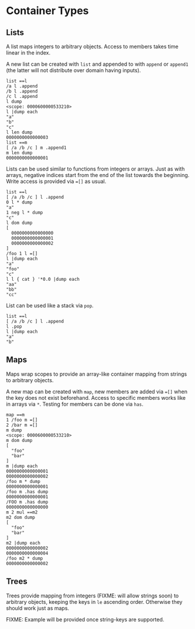 Container Types
===============

Lists
-----

A list maps integers to arbitrary objects. Access to members takes time linear in the index.

A new list can be created with `list` and appended to with `append` or `append1` (the latter
will not distribute over domain having inputs).

    list ==l
    /a l .append
    /b l .append
    /c l .append
    l dump
    <scope: 0000600000533210>
    l |dump each
    "a"
    "b"
    "c"
    l len dump
    0000000000000003
    list ==m
    [ /a /b /c ] m .append1
    m len dump
    0000000000000001

Lists can be used similar to functions from integers or arrays. Just as with
arrays, negative indices start from the end of the list towards the beginning.
Write access is provided via `=[]` as usual.

    list ==l
    [ /a /b /c ] l .append
    0 l * dump
    "a"
    1 neg l * dump
    "c"
    l dom dump
    [
      0000000000000000
      0000000000000001
      0000000000000002
    ]
    /foo 1 l =[]
    l |dump each
    "a"
    "foo"
    "c"
    l l { cat } '*0.0 |dump each
    "aa"
    "bb"
    "cc"

List can be used like a stack via `pop`.

    list ==l
    [ /a /b /c ] l .append
    l .pop
    l |dump each
    "a"
    "b"

Maps
----

Maps wrap scopes to provide an array-like container mapping from strings to arbitrary objects.

A new map can be created with `map`, new members are added via `=[]` when the key does not exist
beforehand. Access to specific members works like in arrays via `*`. Testing for members can be
done via `has`.

    map ==m
    1 /foo m =[]
    2 /bar m =[]
    m dump
    <scope: 0000600000533210>
    m dom dump
    [
      "foo"
      "bar"
    ]
    m |dump each
    0000000000000001
    0000000000000002
    /foo m * dump
    0000000000000001
    /foo m .has dump
    0000000000000001
    /FOO m .has dump
    0000000000000000
    m 2 mul ==m2
    m2 dom dump
    [
      "foo"
      "bar"
    ]
    m2 |dump each
    0000000000000002
    0000000000000004
    /foo m2 * dump
    0000000000000002

Trees
-----

Trees provide mapping from integers (FIXME: will allow strings soon) to arbitrary objects,
keeping the keys in `le` ascending order. Otherwise they should work just as maps.

FIXME: Example will be provided once string-keys are supported.
